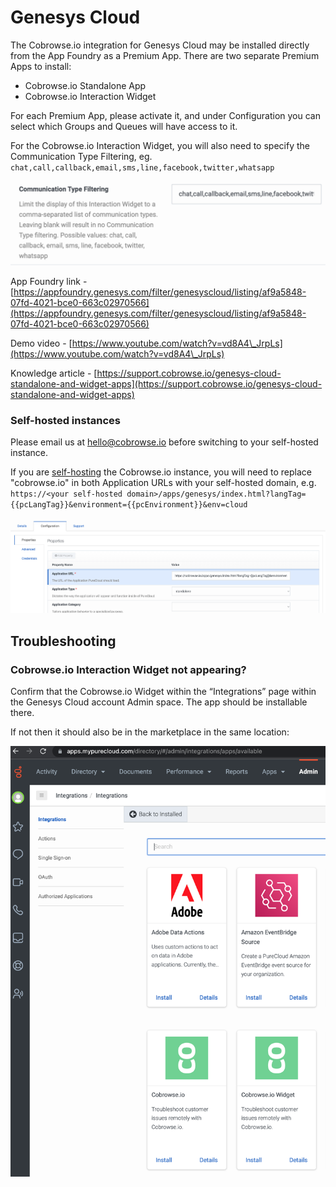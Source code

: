 # Genesys Cloud

The Cobrowse.io integration for Genesys Cloud may be installed directly from the App Foundry as a Premium App. There are two separate Premium Apps to install:

* Cobrowse.io Standalone App
* Cobrowse.io Interaction Widget

For each Premium App, please activate it, and under Configuration you can select which Groups and Queues will have access to it.&#x20;

For the Cobrowse.io Interaction Widget, you will also need to specify the Communication Type Filtering, eg. `chat,call,callback,email,sms,line,facebook,twitter,whatsapp`

![](../../../.gitbook/assets/screen-shot-2021-04-09-at-10.13.30-am.png)

App Foundry link - [https://appfoundry.genesys.com/filter/genesyscloud/listing/af9a5848-07fd-4021-bce0-663c02970566](https://appfoundry.genesys.com/filter/genesyscloud/listing/af9a5848-07fd-4021-bce0-663c02970566)

Demo video - [https://www.youtube.com/watch?v=vd8A4\_JrpLs](https://www.youtube.com/watch?v=vd8A4\_JrpLs)

Knowledge article - [https://support.cobrowse.io/genesys-cloud-standalone-and-widget-apps](https://support.cobrowse.io/genesys-cloud-standalone-and-widget-apps)

### Self-hosted instances

Please email us at [hello@cobrowse.io](mailto:hello@cobrowse.io) before switching to your self-hosted instance.&#x20;

If you are [self-hosting](../../../enterprise-self-hosting/self-hosting-overview.md) the Cobrowse.io instance, you will need to replace "cobrowse.io" in both Application URLs with your self-hosted domain, e.g. `https://<your self-hosted domain>/apps/genesys/index.html?langTag={{pcLangTag}}&environment={{pcEnvironment}}&env=cloud`

![](<../../../.gitbook/assets/Screenshot 2022-06-06 at 11.07.18.png>)

## Troubleshooting

### Cobrowse.io Interaction Widget not appearing?

Confirm that the Cobrowse.io Widget within the “Integrations” page within the Genesys Cloud account Admin space. The app should be installable there.

If not then it should also be in the marketplace in the same location:

![](<../../../.gitbook/assets/Screenshot 2022-07-26 at 13.57.37.png>)
